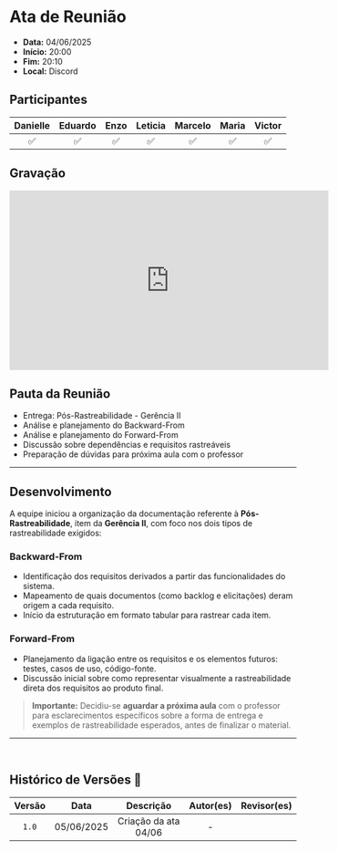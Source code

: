 # Ata de Reunião 

- **Data:** 04/06/2025  
- **Início:** 20:00  
- **Fim:** 20:10  
- **Local:** Discord  

## Participantes

| Danielle | Eduardo | Enzo | Leticia | Marcelo | Maria | Victor |
| :-: | :-: | :-: | :-: | :-: | :-: | :-: |
| ✅ | ✅ | ✅ | ✅ | ✅ | ✅ | ✅ |

## Gravação

<p style="text-align: center">
<iframe width="560" height="315" src="https://www.youtube.com/embed/tfXwqZ_mhLg?si=tye7IRTY-Rlglu5q" title="YouTube video player" frameborder="0" allow="accelerometer; autoplay; clipboard-write; encrypted-media; gyroscope; picture-in-picture; web-share" referrerpolicy="strict-origin-when-cross-origin" allowfullscreen></iframe>
</p>

## Pauta da Reunião

- Entrega: Pós-Rastreabilidade - Gerência II
- Análise e planejamento do Backward-From
- Análise e planejamento do Forward-From
- Discussão sobre dependências e requisitos rastreáveis
- Preparação de dúvidas para próxima aula com o professor

---

## Desenvolvimento

A equipe iniciou a organização da documentação referente à **Pós-Rastreabilidade**, item da **Gerência II**, com foco nos dois tipos de rastreabilidade exigidos:

### Backward-From
- Identificação dos requisitos derivados a partir das funcionalidades do sistema.
- Mapeamento de quais documentos (como backlog e elicitações) deram origem a cada requisito.
- Início da estruturação em formato tabular para rastrear cada item.

### Forward-From
- Planejamento da ligação entre os requisitos e os elementos futuros: testes, casos de uso, código-fonte.
- Discussão inicial sobre como representar visualmente a rastreabilidade direta dos requisitos ao produto final.

> **Importante:** Decidiu-se **aguardar a próxima aula** com o professor para esclarecimentos específicos sobre a forma de entrega e exemplos de rastreabilidade esperados, antes de finalizar o material.

---
<br>

## Histórico de Versões 📅

| Versão | Data | Descrição | Autor(es) | Revisor(es) |
| :-: | :-: | :-: | :-: | :-: |
| `1.0` | 05/06/2025 | Criação da ata 04/06 | - |
